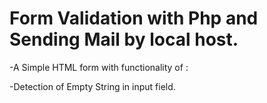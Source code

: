 # Form Validation with Php and Sending Mail by local host.

-A Simple HTML form with functionality of :


 -Detection of Empty String in input field.